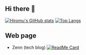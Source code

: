 ## Hi there 👋

[![Hiromu's GitHub stats](https://github-readme-stats.vercel.app/api?username=Hiromu-USHIHARA)](https://github.com/anuraghazra/github-readme-stats)
[![Top Langs](https://github-readme-stats.vercel.app/api/top-langs/?username=Hiromu-USHIHARA&hide=css,html,jupyter%20notebook)](https://github.com/anuraghazra/github-readme-stats)

## Web page

- Zenn (tech blog)
[![ReadMe Card](https://github-readme-stats.vercel.app/api/pin/?username=Hiromu-Ushihara)](https://zenn.dev/hiromu_ushihara)
